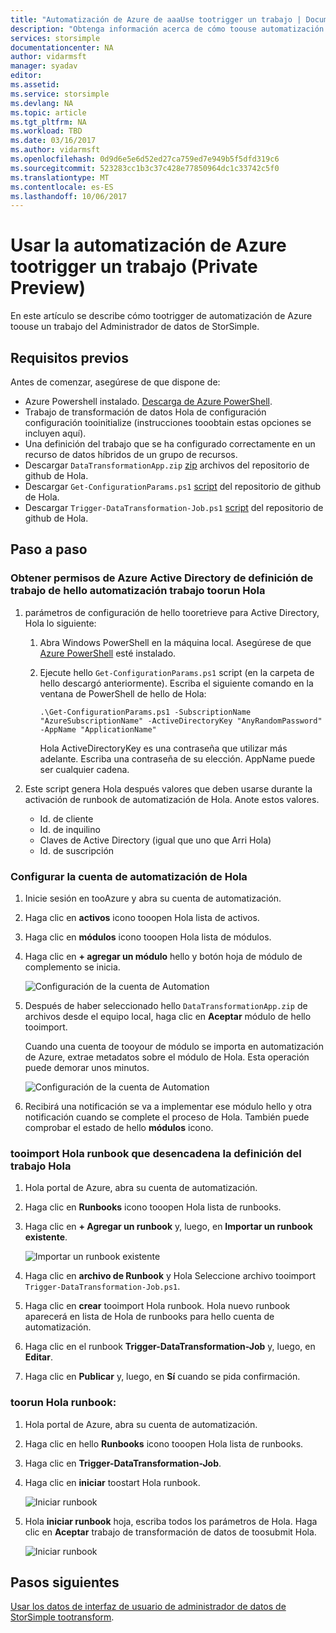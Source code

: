 ```yaml
---
title: "Automatización de Azure de aaaUse tootrigger un trabajo | Documentos de Microsoft"
description: "Obtenga información acerca de cómo toouse automatización de Azure para la activación de trabajos de administrador de datos de StorSimple (vista previa privada)"
services: storsimple
documentationcenter: NA
author: vidarmsft
manager: syadav
editor: 
ms.assetid: 
ms.service: storsimple
ms.devlang: NA
ms.topic: article
ms.tgt_pltfrm: NA
ms.workload: TBD
ms.date: 03/16/2017
ms.author: vidarmsft
ms.openlocfilehash: 0d9d6e5e6d52ed27ca759ed7e949b5f5dfd319c6
ms.sourcegitcommit: 523283cc1b3c37c428e77850964dc1c33742c5f0
ms.translationtype: MT
ms.contentlocale: es-ES
ms.lasthandoff: 10/06/2017
---
```

# <a name="use-azure-automation-tootrigger-a-job-private-preview"></a>Usar la automatización de Azure tootrigger un trabajo (Private Preview)

En este artículo se describe cómo tootrigger de automatización de Azure toouse un trabajo del Administrador de datos de StorSimple.

## <a name="prerequisites"></a>Requisitos previos

Antes de comenzar, asegúrese de que dispone de:

*   Azure Powershell instalado. [Descarga de Azure PowerShell](https://azure.microsoft.com/documentation/articles/powershell-install-configure/).
*   Trabajo de transformación de datos Hola de configuración configuración tooinitialize (instrucciones tooobtain estas opciones se incluyen aquí).
*   Una definición del trabajo que se ha configurado correctamente en un recurso de datos híbridos de un grupo de recursos.
*   Descargar `DataTransformationApp.zip` [zip](https://github.com/Azure-Samples/storsimple-dotnet-data-manager-get-started/raw/master/Azure%20Automation%20For%20Data%20Manager/DataTransformationApp.zip) archivos del repositorio de github de Hola.
*   Descargar `Get-ConfigurationParams.ps1` [script](https://github.com/Azure-Samples/storsimple-dotnet-data-manager-get-started/blob/master/Azure%20Automation%20For%20Data%20Manager/Get-ConfigurationParams.ps1) del repositorio de github de Hola.
*   Descargar `Trigger-DataTransformation-Job.ps1` [script](https://github.com/Azure-Samples/storsimple-dotnet-data-manager-get-started/blob/master/Azure%20Automation%20For%20Data%20Manager/Trigger-DataTransformation-Job.ps1) del repositorio de github de Hola.

## <a name="step-by-step"></a>Paso a paso

### <a name="get-azure-active-directory-permissions-for-hello-automation-job-toorun-hello-job-definition"></a>Obtener permisos de Azure Active Directory de definición de trabajo de hello automatización trabajo toorun Hola

1. parámetros de configuración de hello tooretrieve para Active Directory, Hola lo siguiente:

    1. Abra Windows PowerShell en la máquina local. Asegúrese de que [Azure PowerShell](https://azure.microsoft.com/downloads/) esté instalado.
    1. Ejecute hello `Get-ConfigurationParams.ps1` script (en la carpeta de hello descargó anteriormente). Escriba el siguiente comando en la ventana de PowerShell de hello de Hola:

        ```
        .\Get-ConfigurationParams.ps1 -SubscriptionName "AzureSubscriptionName" -ActiveDirectoryKey "AnyRandomPassword" -AppName "ApplicationName"
         ```

        Hola ActiveDirectoryKey es una contraseña que utilizar más adelante. Escriba una contraseña de su elección. AppName puede ser cualquier cadena.

2. Este script genera Hola después valores que deben usarse durante la activación de runbook de automatización de Hola. Anote estos valores.

    - Id. de cliente
    - Id. de inquilino
    - Claves de Active Directory (igual que uno que Arri Hola)
    - Id. de suscripción

### <a name="set-up-hello-automation-account"></a>Configurar la cuenta de automatización de Hola

1. Inicie sesión en tooAzure y abra su cuenta de automatización.
2. Haga clic en **activos** icono tooopen Hola lista de activos.
3. Haga clic en **módulos** icono tooopen Hola lista de módulos.
4. Haga clic en **+ agregar un módulo** hello y botón hoja de módulo de complemento se inicia.

    ![Configuración de la cuenta de Automation](./media/storsimple-data-manager-job-using-automation/add-module1m.png)

5. Después de haber seleccionado hello `DataTransformationApp.zip` de archivos desde el equipo local, haga clic en **Aceptar** módulo de hello tooimport.

   Cuando una cuenta de tooyour de módulo se importa en automatización de Azure, extrae metadatos sobre el módulo de Hola. Esta operación puede demorar unos minutos.

   ![Configuración de la cuenta de Automation](./media/storsimple-data-manager-job-using-automation/add-module2m.png)

   

6. Recibirá una notificación se va a implementar ese módulo hello y otra notificación cuando se complete el proceso de Hola.  También puede comprobar el estado de hello **módulos** icono.

### <a name="tooimport-hello-runbook-that-triggers-hello-job-definition"></a>tooimport Hola runbook que desencadena la definición del trabajo Hola

1. Hola portal de Azure, abra su cuenta de automatización.
2. Haga clic en **Runbooks** icono tooopen Hola lista de runbooks.
3. Haga clic en **+ Agregar un runbook** y, luego, en **Importar un runbook existente**.

   ![Importar un runbook existente](./media/storsimple-data-manager-job-using-automation/import-a-runbook.png)

4. Haga clic en **archivo de Runbook** y Hola Seleccione archivo tooimport `Trigger-DataTransformation-Job.ps1`.
5. Haga clic en **crear** tooimport Hola runbook. Hola nuevo runbook aparecerá en lista de Hola de runbooks para hello cuenta de automatización.
7. Haga clic en el runbook **Trigger-DataTransformation-Job** y, luego, en **Editar**.
8. Haga clic en **Publicar** y, luego, en **Sí** cuando se pida confirmación.


### <a name="toorun-hello-runbook"></a>toorun Hola runbook:
1. Hola portal de Azure, abra su cuenta de automatización.
2. Haga clic en hello **Runbooks** icono tooopen Hola lista de runbooks.
3. Haga clic en **Trigger-DataTransformation-Job**.
4. Haga clic en **iniciar** toostart Hola runbook.

   ![Iniciar runbook](./media/storsimple-data-manager-job-using-automation/run-runbook1m.png)

5. Hola **iniciar runbook** hoja, escriba todos los parámetros de Hola. Haga clic en **Aceptar** trabajo de transformación de datos de toosubmit Hola.

   ![Iniciar runbook](./media/storsimple-data-manager-job-using-automation/run-runbook2m.png)


## <a name="next-steps"></a>Pasos siguientes

[Usar los datos de interfaz de usuario de administrador de datos de StorSimple tootransform](storsimple-data-manager-ui.md).

